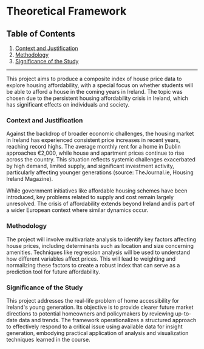 # Theoretical Framework

## Table of Contents
1. [Context and Justification](#context-and-justification)
2. [Methodology](#methodology)
3. [Significance of the Study](#significance-of-the-study)

---

This project aims to produce a composite index of house price data to explore housing affordability, with a special focus on whether students will be able to afford a house in the coming years in Ireland. The topic was chosen due to the persistent housing affordability crisis in Ireland, which has significant effects on individuals and society.

### Context and Justification<a name="context-and-justification"></a>

Against the backdrop of broader economic challenges, the housing market in Ireland has experienced consistent price increases in recent years, reaching record highs. The average monthly rent for a home in Dublin approaches €2,000, while house and apartment prices continue to rise across the country. This situation reflects systemic challenges exacerbated by high demand, limited supply, and significant investment activity, particularly affecting younger generations (source: TheJournal.ie, Housing Ireland Magazine).

While government initiatives like affordable housing schemes have been introduced, key problems related to supply and cost remain largely unresolved. The crisis of affordability extends beyond Ireland and is part of a wider European context where similar dynamics occur.

### Methodology<a name="methodology"></a>

The project will involve multivariate analysis to identify key factors affecting house prices, including determinants such as location and size concerning amenities. Techniques like regression analysis will be used to understand how different variables affect prices. This will lead to weighting and normalizing these factors to create a robust index that can serve as a prediction tool for future affordability.

### Significance of the Study<a name="significance-of-the-study"></a>

This project addresses the real-life problem of home accessibility for Ireland's young generation. Its objective is to provide clearer future market directions to potential homeowners and policymakers by reviewing up-to-date data and trends. The framework operationalizes a structured approach to effectively respond to a critical issue using available data for insight generation, embodying practical application of analysis and visualization techniques learned in the course.
